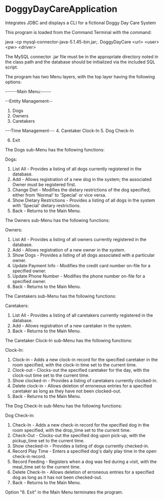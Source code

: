 # DoggyDayCareApplication
Integrates JDBC and displays a CLI for a fictional Doggy Day Care System

This program is loaded from the Command Terminal with the command:  

java -cp mysql-connector-java-5.1.45-bin.jar;. DoggyDayCare \<url> \<user> \<pw> \<driver>

The MySQL connector .jar file must be in the appropriate directory noted in the class path and the database should be initialized via the included SQL script.

The program has two Menu layers, with the top layer having the following options:

------Main Menu:-----

--Entity Management--
1. Dogs
2. Owners
3. Caretakers

---Time Management---
4. Caretaker Clock-In
5. Dog Check-In

6. Exit


The Dogs sub-Menu has the following functions:

Dogs:
1. List All			-		Provides a listing of all dogs currently registered in the database.
2. Add				-		Allows registration of a new dog in the system; the associated Owner must be registered first.
3. Change Diet			-		Modifies the dietary restrictions of the dog specified; either from 'Normal' to 'Special' or vice versa.
4. Show Dietary Restrictions	-		Provides a listing of all dogs in the system with 'Special' dietary restrictions.
5. Back				-		Returns to the Main Menu.

The Owners sub-Menu has the following functions:

Owners:
1. List All			-		Provides a listing of all owners currently registered in the database.
2. Add				-		Allows registration of a new owner in the system.
3. Show Dogs			-		Provides a listing of all dogs associated with a particular owner.
4. Update Payment Info		-		Modifies the credit card number on-file for a specified owner.
5. Update Phone Number		-		Modifies the phone number on-file for a specified owner.
6. Back				-		Returns to the Main Menu.

The Caretakers sub-Menu has the following functions:

Caretakers:
1. List All			-		Provides a listing of all caretakers currently registered in the database.
2. Add				-		Allows registration of a new caretaker in the system.
3. Back				-		Returns to the Main Menu.

The Caretaker Clock-In sub-Menu has the following functions:

Clock-In:
1. Clock-in			-		Adds a new clock-in record for the specified caretaker in the room specified, with the clock-in time set to the current time.
2. Clock-out			-		Clocks-out the specified caretaker for the day, with the clock-out time set to the current time.
3. Show clocked-in		-		Provides a listing of caretakers currently clocked-in.
4. Delete clock-in		-		Allows deletion of erroneous entries for a specified caretaker as long as they have not been clocked-out.
5. Back				-		Returns to the Main Menu.

The Dog Check-In sub-Menu has the following functions:

Dog Check-in:
1. Check-In			-		Adds a new check-in record for the specified dog in the room specified, with the drop_time set to the current time.
2. Check-Out			-		Clocks-out the specified dog upon pick-up, with the pickup_time set to the current time.
3. Show checked-in		-		Provides a listing of dogs currently checked-in.
4. Record Play Time		-		Enters a specified dog's daily play time in the open check-in record.
5. Record Feeding		-		Registers when a dog was fed during a visit, with the meal_time set to the current time.
6. Delete Check-In		-		Allows deletion of erroneous entries for a specified dog as long as it has not been checked-out.
7. Back				-		Returns to the Main Menu.

Option "6. Exit" in the Main Menu terminates the program.
